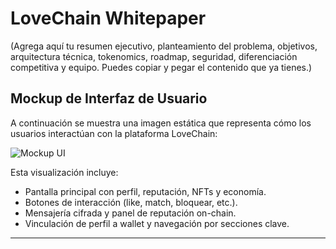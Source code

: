 # LoveChain Whitepaper

(Agrega aquí tu resumen ejecutivo, planteamiento del problema, objetivos, arquitectura técnica, tokenomics, roadmap, seguridad, diferenciación competitiva y equipo. Puedes copiar y pegar el contenido que ya tienes.)

## Mockup de Interfaz de Usuario

A continuación se muestra una imagen estática que representa cómo los usuarios interactúan con la plataforma LoveChain:

![Mockup UI](../src/assets/ui-mockup.png)

Esta visualización incluye:
- Pantalla principal con perfil, reputación, NFTs y economía.
- Botones de interacción (like, match, bloquear, etc.).
- Mensajería cifrada y panel de reputación on-chain.
- Vinculación de perfil a wallet y navegación por secciones clave.

---